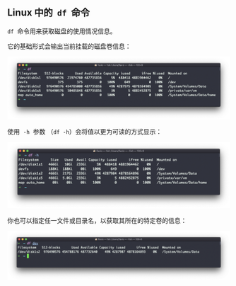 ## Linux 中的  `df`  命令

`df`  命令用来获取磁盘的使用情况信息。

它的基础形式会输出当前挂载的磁盘卷信息：

![alt text](image-50.png)

使用  `-h`  参数 （`df -h`）会将值以更为可读的方式显示：

![alt text](image-51.png)

你也可以指定任一文件或目录名，以获取其所在的特定卷的信息：

![alt text](image-52.png)
